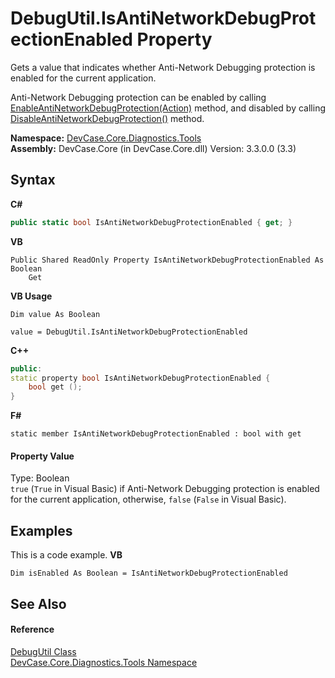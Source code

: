 # DebugUtil.IsAntiNetworkDebugProtectionEnabled Property 
 

Gets a value that indicates whether Anti-Network Debugging protection is enabled for the current application. 

 Anti-Network Debugging protection can be enabled by calling <a href="M_DevCase_Core_Diagnostics_Tools_DebugUtil_EnableAntiNetworkDebugProtection">EnableAntiNetworkDebugProtection(Action)</a> method, and disabled by calling <a href="M_DevCase_Core_Diagnostics_Tools_DebugUtil_DisableAntiNetworkDebugProtection">DisableAntiNetworkDebugProtection()</a> method.

**Namespace:**&nbsp;<a href="N_DevCase_Core_Diagnostics_Tools">DevCase.Core.Diagnostics.Tools</a><br />**Assembly:**&nbsp;DevCase.Core (in DevCase.Core.dll) Version: 3.3.0.0 (3.3)

## Syntax

**C#**<br />
``` C#
public static bool IsAntiNetworkDebugProtectionEnabled { get; }
```

**VB**<br />
``` VB
Public Shared ReadOnly Property IsAntiNetworkDebugProtectionEnabled As Boolean
	Get
```

**VB Usage**<br />
``` VB Usage
Dim value As Boolean

value = DebugUtil.IsAntiNetworkDebugProtectionEnabled

```

**C++**<br />
``` C++
public:
static property bool IsAntiNetworkDebugProtectionEnabled {
	bool get ();
}
```

**F#**<br />
``` F#
static member IsAntiNetworkDebugProtectionEnabled : bool with get

```


#### Property Value
Type: Boolean<br />`true` (`True` in Visual Basic) if Anti-Network Debugging protection is enabled for the current application, otherwise, `false` (`False` in Visual Basic).

## Examples
This is a code example. 
**VB**<br />
``` VB
Dim isEnabled As Boolean = IsAntiNetworkDebugProtectionEnabled
```


## See Also


#### Reference
<a href="T_DevCase_Core_Diagnostics_Tools_DebugUtil">DebugUtil Class</a><br /><a href="N_DevCase_Core_Diagnostics_Tools">DevCase.Core.Diagnostics.Tools Namespace</a><br />